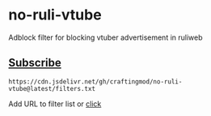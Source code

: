# no-ruli-vtube
Adblock filter for blocking vtuber advertisement in ruliweb

## [Subscribe](https://subscribe.adblockplus.org/?location=https://cdn.jsdelivr.net/gh/craftingmod/no-ruli-vtube@latest/filters.txt&title=No-Ruli-VTube)

```
https://cdn.jsdelivr.net/gh/craftingmod/no-ruli-vtube@latest/filters.txt
```

Add URL to filter list or [click](https://subscribe.adblockplus.org/?location=https://cdn.jsdelivr.net/gh/craftingmod/no-ruli-vtube@latest/filters.txt&title=No-Ruli-VTube)
